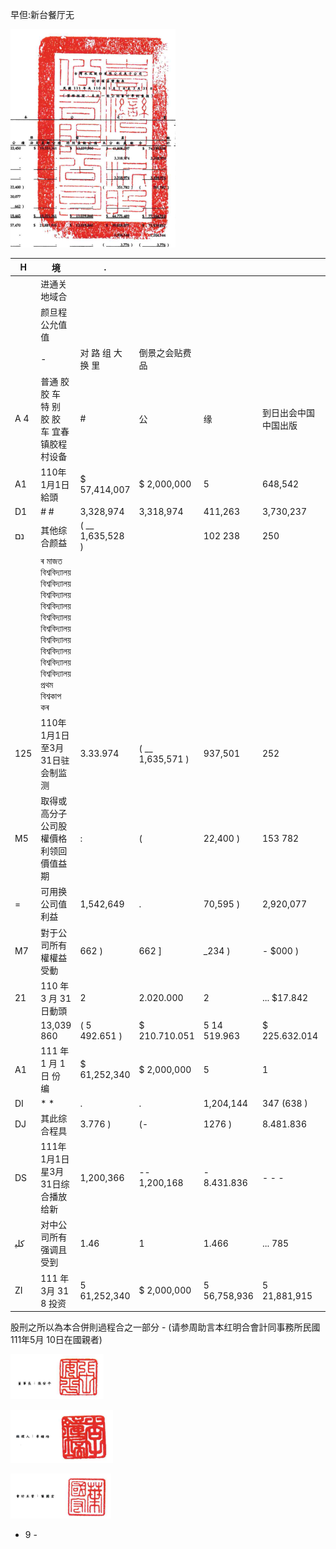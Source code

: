 早但:新台餐厅无

![0_image_0.png](0_image_0.png)

| H   | 境                                                                                                            | .                 |                  |              |                      |                |                |                  |                 |                  |                   |                 |               |               |                   |              |               |
|-----|---------------------------------------------------------------------------------------------------------------|-------------------|------------------|--------------|----------------------|----------------|----------------|------------------|-----------------|------------------|-------------------|-----------------|---------------|---------------|-------------------|--------------|---------------|
|     | 进通关地域合                                                                                                  |                   |                  |              |                      |                |                |                  |                 |                  |                   |                 |               |               |                   |              |               |
|     | 颜旦程公允值值                                                                                                |                   |                  |              |                      |                |                |                  |                 |                  |                   |                 |               |               |                   |              |               |
|     | -                                                                                                             | 对 路 组 大 换 里 | 倒景之会贴费品   |              |                      |                |                |                  |                 |                  |                   |                 |               |               |                   |              |               |
| A 4 | 普通 胶 胶 车 特 别 胶 胶 车 宜春镇胶程村设备                                                                 | #                 | 公               | 缘           | 到日出会中国中国出版 | 土 光 换 星 级 | 么實現評價獨立 | 观段工具模型     | R               | 12               | 富 文 和 辽 评 城 | # 板 料 # 具 幅 |               |               |                   |              |               |
| A1  | 110年1月1日給頭                                                                                               | $ 57,414,007      | $ 2,000,000      | 5            | 648,542              | $ 49,122,450   | 3,039,966      | 8- 41,808,25.    | ( 5 9,523,576 ) | $ 30,670,817     | (5                | 250 }           | 15            | 499,697 )     | $ 204,071,817     | $ 14,758,236 | $ 218,830,053 |
| D1  | # #                                                                                                           | 3,328,974         | 3,318,974        | 411,263      | 3,730,237            |                |                |                  |                 |                  |                   |                 |               |               |                   |              |               |
| נם  | 其他综合颜益                                                                                                  | ( __ 1,635,528 )  |                  | 102 238      | 250                  | 497,827 )      | 【_            | -683.024 )       |                 |                  |                   |                 |               |               |                   |              |               |
|     | ৰ মাজত বিশ্ববিদ্যালয় বিশ্ববিদ্যালয় বিশ্ববিদ্যালয় বিশ্ববিদ্যালয় বিশ্ববিদ্যালয় বিশ্ববিদ্যালয় বিশ্ববিদ্যালয় বিশ্ববিদ্যালয় বিশ্ববিদ্যালয় বিশ্ববিদ্যালয় প্ৰথম বিশ্বকাপ কৰ |                   |                  |              |                      |                |                |                  |                 |                  |                   |                 |               |               |                   |              |               |
| 125 | 110年1月1日至3月31日驻会制监测                                                                                | 3.33.974          | ( __ 1,635,571 ) | 937,501      | 252                  | 2,621,142      | -              | 3.037.213        |                 |                  |                   |                 |               |               |                   |              |               |
| M5  | 取得或高分子公司股權價格利领回價值益期                                                                        | :                 | (                | 22,400 )     | 153 782              | .              | 1              | 374.182 ]        | 254,100 ) {     | 628,283 )        |                   |                 |               |               |                   |              |               |
| =   | 可用换公司值利益                                                                                              | 1,542,649         | .                | 70,595 )     | 2,920,077            | 4,391,931      | 4,391,931      |                  |                 |                  |                   |                 |               |               |                   |              |               |
| M7  | 對于公司所有權權益受動                                                                                        | 662 )             | 662 ]            | _234 )       | - $000 )             |                |                |                  |                 |                  |                   |                 |               |               |                   |              |               |
| 21  | 110 年 3 月 31 日動頭                                                                                         | 2                 | 2.020.000        | 2            | ... $17.842          | 5 52019.465    | 4.775.480      | ( = 11.159.154 ) | $ 31.608.318    |                  |                   |                 |               |               |                   |              |               |
|     | 13,039 860                                                                                                    | ( 5 492.651 )     | $ 210.710.051    | 5 14 519.963 | $ 225.632.014        |                |                |                  |                 |                  |                   |                 |               |               |                   |              |               |
| A1  | 111 年 1 月 1 日 份 编                                                                                        | $ 61,252,340      | $ 2,000,000      | 5            | 1                    | $ 56,757,470   | <              | 21.88            | 600-300         | ( $ 16,068,895 } | $ 26,968,509      | ક               | 网            | ( $ 392,343 ) | $ 204,477,333     | $ 21,177,340 | $ 225,654,673 |
| DI  | * *                                                                                                           | .                 | .                | 1,204,144    | 347 (638 )           | 856,506        |                |                  |                 |                  |                   |                 |               |               |                   |              |               |
| DJ  | 其此综合程具                                                                                                  | 3.776 )           | (-               | 1276 )       | 8.481.836            | 635,760        | 9.113.820      | 130,505          | - 9.244.225     |                  |                   |                 |               |               |                   |              |               |
| DS  | 111年1月1日星3月31日综合播放给新                                                                              | 1,200,366         | -- 1,200,168     | - 8.431.836  | - - -                | -10.317.964    | 217,133 )      | -10,100,831      |                 |                  |                   |                 |               |               |                   |              |               |
| ﻛﻠﻴ | 对中公司所有强调且受到                                                                                        | 1.46              | 1                | 1.466        | ... 785              | 2.251          |                |                  |                 |                  |                   |                 |               |               |                   |              |               |
| ZI  | 111 年3月 31 8 投资                                                                                           | 5 61,252,340      | $ 2,000,000      | 5 56,758,936 | 5 21,881,915         | 5 13.039.260   | $ 40.218.445   | 5 22.142.220     | ( $ 2,587,059 ) | 8 27,624,669     | ( 2               | 192.343 )       | $ 214,796,763 | 5 20,960,922  | $ 235,552,757,755 |              |               |

股刑之所以為本合併則過程合之一部分 -
(请参周助言本红明合會計同事務所民國 111年5月 10日在國親者)

![0_image_1.png](0_image_1.png)

![0_image_2.png](0_image_2.png)

![0_image_3.png](0_image_3.png)

- 9 -